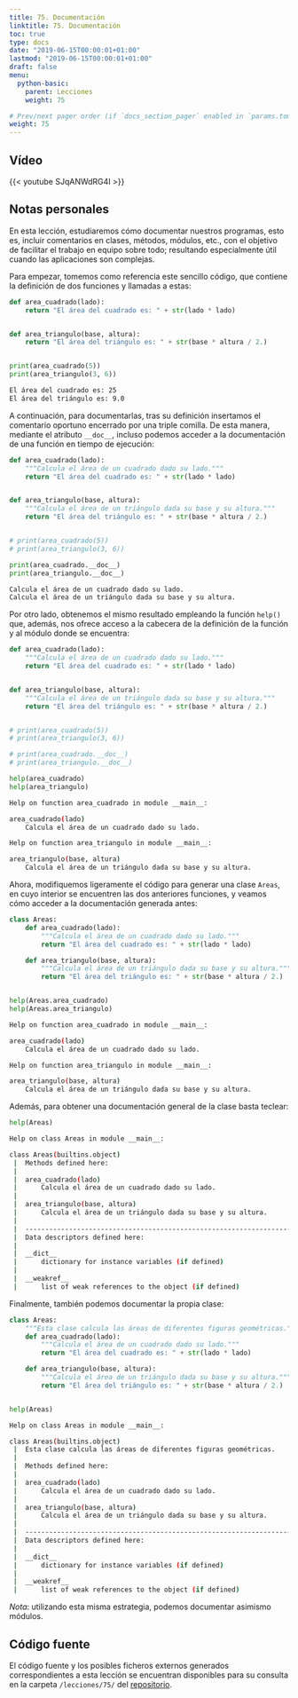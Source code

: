 ```yaml
---
title: 75. Documentación
linktitle: 75. Documentación
toc: true
type: docs
date: "2019-06-15T00:00:01+01:00"
lastmod: "2019-06-15T00:00:01+01:00"
draft: false
menu:
  python-basic:
    parent: Lecciones
    weight: 75

# Prev/next pager order (if `docs_section_pager` enabled in `params.toml`)
weight: 75
---
```


## Vídeo

{{< youtube SJqANWdRG4I >}}

## Notas personales

En esta lección, estudiaremos cómo documentar nuestros programas, esto es, incluir comentarios en clases, métodos, módulos, etc., con el objetivo de facilitar el trabajo en equipo sobre todo; resultando especialmente útil cuando las aplicaciones son complejas.

Para empezar, tomemos como referencia este sencillo código, que contiene la definición de dos funciones y llamadas a estas:

```python
def area_cuadrado(lado):
    return "El área del cuadrado es: " + str(lado * lado)


def area_triangulo(base, altura):
    return "El área del triángulo es: " + str(base * altura / 2.)


print(area_cuadrado(5))
print(area_triangulo(3, 6))
```

```bash
El área del cuadrado es: 25
El área del triángulo es: 9.0
```

A continuación, para documentarlas, tras su definición insertamos el comentario oportuno encerrado por una triple comilla. De esta manera, mediante el atributo `__doc__`, incluso podemos acceder a la documentación de una función en tiempo de ejecución:

```python
def area_cuadrado(lado):
    """Calcula el área de un cuadrado dado su lado."""
    return "El área del cuadrado es: " + str(lado * lado)


def area_triangulo(base, altura):
    """Calcula el área de un triángulo dada su base y su altura."""
    return "El área del triángulo es: " + str(base * altura / 2.)


# print(area_cuadrado(5))
# print(area_triangulo(3, 6))

print(area_cuadrado.__doc__)
print(area_triangulo.__doc__)
```

```bash
Calcula el área de un cuadrado dado su lado.
Calcula el área de un triángulo dada su base y su altura.
```

Por otro lado, obtenemos el mismo resultado empleando la función `help()` que, además, nos ofrece acceso a la cabecera de la definición de la función y al módulo donde se encuentra:

```python
def area_cuadrado(lado):
    """Calcula el área de un cuadrado dado su lado."""
    return "El área del cuadrado es: " + str(lado * lado)


def area_triangulo(base, altura):
    """Calcula el área de un triángulo dada su base y su altura."""
    return "El área del triángulo es: " + str(base * altura / 2.)


# print(area_cuadrado(5))
# print(area_triangulo(3, 6))

# print(area_cuadrado.__doc__)
# print(area_triangulo.__doc__)

help(area_cuadrado)
help(area_triangulo)
```

```bash
Help on function area_cuadrado in module __main__:

area_cuadrado(lado)
    Calcula el área de un cuadrado dado su lado.

Help on function area_triangulo in module __main__:

area_triangulo(base, altura)
    Calcula el área de un triángulo dada su base y su altura.
```

Ahora, modifiquemos ligeramente el código para generar una clase `Areas`, en cuyo interior se encuentren las dos anteriores funciones, y veamos cómo acceder a la documentación generada antes:

```python
class Areas:
    def area_cuadrado(lado):
        """Calcula el área de un cuadrado dado su lado."""
        return "El área del cuadrado es: " + str(lado * lado)

    def area_triangulo(base, altura):
        """Calcula el área de un triángulo dada su base y su altura."""
        return "El área del triángulo es: " + str(base * altura / 2.)


help(Areas.area_cuadrado)
help(Areas.area_triangulo)
```

```bash
Help on function area_cuadrado in module __main__:

area_cuadrado(lado)
    Calcula el área de un cuadrado dado su lado.

Help on function area_triangulo in module __main__:

area_triangulo(base, altura)
    Calcula el área de un triángulo dada su base y su altura.
```

Además, para obtener una documentación general de la clase basta teclear:

```python
help(Areas)
```

```bash
Help on class Areas in module __main__:

class Areas(builtins.object)
 |  Methods defined here:
 |  
 |  area_cuadrado(lado)
 |      Calcula el área de un cuadrado dado su lado.
 |  
 |  area_triangulo(base, altura)
 |      Calcula el área de un triángulo dada su base y su altura.
 |  
 |  ----------------------------------------------------------------------
 |  Data descriptors defined here:
 |  
 |  __dict__
 |      dictionary for instance variables (if defined)
 |  
 |  __weakref__
 |      list of weak references to the object (if defined)
```

Finalmente, también podemos documentar la propia clase:

```python
class Areas:
    """Esta clase calcula las áreas de diferentes figuras geométricas."""
    def area_cuadrado(lado):
        """Calcula el área de un cuadrado dado su lado."""
        return "El área del cuadrado es: " + str(lado * lado)

    def area_triangulo(base, altura):
        """Calcula el área de un triángulo dada su base y su altura."""
        return "El área del triángulo es: " + str(base * altura / 2.)


help(Areas)
```

```bash
Help on class Areas in module __main__:

class Areas(builtins.object)
 |  Esta clase calcula las áreas de diferentes figuras geométricas.
 |  
 |  Methods defined here:
 |  
 |  area_cuadrado(lado)
 |      Calcula el área de un cuadrado dado su lado.
 |  
 |  area_triangulo(base, altura)
 |      Calcula el área de un triángulo dada su base y su altura.
 |  
 |  ----------------------------------------------------------------------
 |  Data descriptors defined here:
 |  
 |  __dict__
 |      dictionary for instance variables (if defined)
 |  
 |  __weakref__
 |      list of weak references to the object (if defined)
```

*Nota*: utilizando esta misma estrategia, podemos documentar asimismo módulos.

## Código fuente

El código fuente y los posibles ficheros externos generados correspondientes a esta lección se encuentran disponibles para su consulta en la carpeta `/lecciones/75/` del [repositorio](https://github.com/ImAlexisSaez/curso-python-desde-0).

